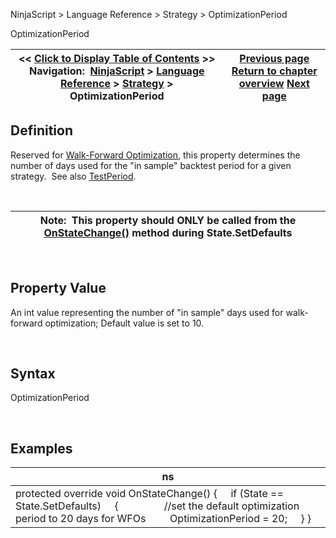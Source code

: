 ﻿


NinjaScript \> Language Reference \> Strategy \> OptimizationPeriod






















OptimizationPeriod







| \<\< [Click to Display Table of Contents](optimizationperiod.md) \>\> **Navigation:**     [NinjaScript](ninjascript.md) \> [Language Reference](language_reference_wip.md) \> [Strategy](strategy.md) \> OptimizationPeriod | [Previous page](onpositionupdate.md) [Return to chapter overview](strategy.md) [Next page](order.md) |
| --- | --- |











## Definition


Reserved for [Walk\-Forward Optimization](walk_forward_optimize_a_strate.md), this property determines the number of days used for the "in sample" backtest period for a given strategy.  See also [TestPeriod](testperiod.md).


 




| Note:  This property should ONLY be called from the [OnStateChange()](onstatechange.md) method during State.SetDefaults |
| --- |



 


## Property Value


An int value representing the number of "in sample" days used for walk\-forward optimization; Default value is set to 10\.


 


## Syntax


OptimizationPeriod


 


## 


## Examples




| ns |
| --- |
| protected override void OnStateChange() {      if (State \=\= State.SetDefaults)      {                   //set the default optimization period to 20 days for WFOs          OptimizationPeriod \= 20;      } } |









